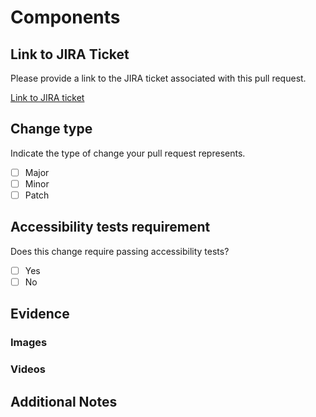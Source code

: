 # Components

## Link to JIRA Ticket
Please provide a link to the JIRA ticket associated with this pull request.

[Link to JIRA ticket]()

## Change type
Indicate the type of change your pull request represents.
- [ ] Major
- [ ] Minor
- [ ] Patch

## Accessibility tests requirement
Does this change require passing accessibility tests?
- [ ] Yes
- [ ] No

## Evidence

### Images

### Videos

## Additional Notes


